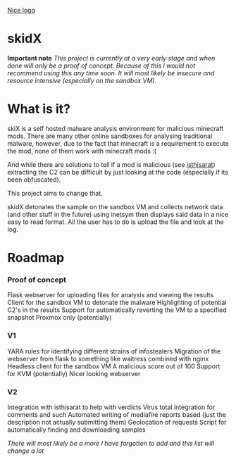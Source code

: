 [Nice logo](images/logo.png)
# skidX
**Important note**
*This project is currently at a very early stage and when done will only be a proof of concept. Because of this I would not recommend using this any time soon. It will most likely be insecure and resource intensive (especially on the sandbox VM).*
# What is it?
skiX is a self hosted malware analysis environment for malicious minecraft mods. There are many other online sandboxes for analysing traditional malware, however, due to the fact that minecraft is a requirement to execute the mod, none of them work with minecraft mods :(

And while there are solutions to tell if a mod is malicious (see [isthisarat](isthisarat.com)) extracting the C2 can be difficult by just looking at the code (especially if its been obfuscated). 

This project aims to change that.

skidX detonates the sample on the sandbox VM and collects network data (and other stuff in the future) using inetsym then displays said data in a nice easy to read format. All the user has to do is upload the file and look at the log.

# Roadmap
### Proof of concept
Flask webserver for uploading files for analysis and viewing the results
Client for the sandbox VM to detonate the malware
Highlighting of potential C2's in the results
Support for automatically reverting the VM to a specified snapshot Proxmox only (potentially)
### V1
YARA rules for identifying different strains of infostealers
Migration of the webserver from flask to something like waitress combined with nginx
Headless client for the sandbox VM
A malicious score out of 100
Support for KVM (potentially)
Nicer looking webserver
### V2
Integration with isthisarat to help with verdicts
Virus total integration for comments and such
Automated writing of mediafire reports based (just the description not actually submitting them)
Geolocation of requests
Script for automatically finding and downloading samples

*There will most likely be a more I have forgotten to add and this list will change a lot*
